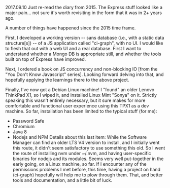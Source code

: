 2017.09.10 
Just re-read the diary from 2015. The Express stuff looked like a major pain... not sure it's worth revisiting in 
the form that it was in 2+ years ago. 

A number of things have happened since the 2015 time frame.

First, I developed a working version -- sans database (i.e., with a static data structure[s]) -- of a JS application called 
"ci-graph", with no UI. I would like to flesh that out with a web UI and a real database. First I want to understand whether 
a Mongo DB is appropriate still, and whether the tools built on top of Express have improved. 

Next, I ordered a book on JS concurrency and non-blocking IO [from the "You Don't Know Javascript" series].  Looking forward 
delving into that, and hopefully applying the learnings there to the above project.

Finally, I've now got a Debian Linux machine! I "found" an older Lenovo ThinkPad X1, so I wiped it, and installed Linux Mint 
"Sonya" on it. Strictly speaking this wasn't entirely necessary, but it sure makes for more comfortable and functional user 
experience using this TPX1 as a dev machine. So far, installation has been limited to the typical stuff (for me): 
- Password Safe
- Chromium
- Java 8
- Nodejs and NPM
Details about this last item: While the Software Manager can find an older LTS V4 version to install, and I initially went
this route, it didn't seem satisfactory to use something this old. So I went the route of installing nvm under ~/.nvm, and 
having user-specific binaries for nodejs and its modules. Seems very well put-together in the early going, on a Linux 
machine, so far. If I encounter any of the permissions problems I met before, this time, having a project on hand 
(ci-graph) hopefully will help me to plow through them. That, and better tools and documentation, and a little bit of luck.
